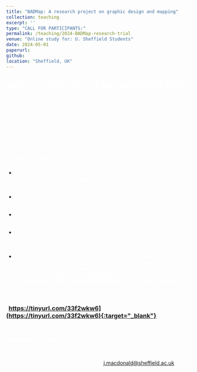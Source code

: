```yaml
---
title: "BADMap: A research project on graphic design and mapping"
collection: teaching
excerpt: ''
type: "CALL FOR PARTICIPANTS:"
permalink: /teaching/2024-BADMap-research-trial
venue: "Online study for: U. Sheffield Students"
date: 2024-05-01
paperurl: 
github: 
location: "Sheffield, UK"
---
```


## <span style="color:white">WANT TO TAKE PART IN AN ONLINE RESEARCH STUDY?</span>

&nbsp;
&nbsp;

<span style="color: white;">I'm looking for **University of Sheffield students** (any level; any department) to fill out a short survey on graphic design and cartography. This can be done online, and **should take about 20 minutes.**</span>

&nbsp;

### <span style="color:white">About the trial</span>

- <span style="color: white;">By clicking the link below, you will be taken to a randomly allocated online trial which explores graphic design choices, cartography and knowledge retention.</span>

- <span style="color: white;">You will be guided through a series of Google Forms where you will first look at a map, and then be asked a series of questions about the map.</span>
 
- <span style="color: white;">Once you start answering questions about the map, do not return to look at the map (or take any notes about it beforehand, etc.).</span>
 
- <span style="color: white;">You should conduct this survey on a computer. It would be useful in some cases to be able to zoom in a bit more on the map, which is difficult on a mobile device.</span>
 
- <span style="color: white;">You will be asked a pseudo-anonymous ID at each stage. This will let us connect the answers together while maintaining anonymity. Please come up with a random <WORD><NUMBER> combination *(e.g. cat09; train329)*. This can be anything unique **BUT PLEASE REMEMBER IT AND ENTER IT CONSISTENTLY FOR EACH ROUND OF MAPS YOU ARE LOOKING AT.**</span>

&nbsp;
&nbsp;

### <span style="color:white">[https://tinyurl.com/33f2wkw6](https://tinyurl.com/33f2wkw6){:target="_blank"}</span>

&nbsp;
&nbsp;

<span style="color: white;">**Thanks for your support!**</span>

&nbsp;

<span style="color:white">Any issues or challenges, please email: j.macdonald@sheffield.ac.uk</span>